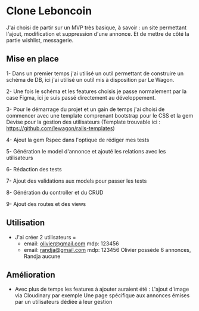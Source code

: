 # Clone Leboncoin

J'ai choisi de partir sur un MVP très basique, à savoir : un site permettant l'ajout, modification et suppression d'une annonce.
Et de mettre de côté la partie wishlist, messagerie.

## Mise en place

1- Dans un premier temps j'ai utilisé un outil permettant de construire un schéma de DB, ici j'ai utilisé un outil mis à disposition par Le Wagon.

2- Une fois le schéma et les features choisis je passe normalement par la case Figma, ici je suis passé directement au développement.

3- Pour le démarrage du projet et un gain de temps j'ai choisi de commencer avec une template comprenant bootstrap pour le CSS et la gem Devise pour la gestion des utilisateurs (Template trouvable ici : https://github.com/lewagon/rails-templates)

4- Ajout la gem Rspec dans l'optique de rédiger mes tests

5- Génération le model d'annonce et ajouté les relations avec les utilisateurs

6- Rédaction des tests

7- Ajout des validations aux models pour passer les tests

8- Génération du controller et du CRUD

9- Ajout des routes et des views

## Utilisation

- J'ai créer 2 utilisateurs =
  - email: olivier@gmail.com mdp: 123456
  - email: randja@gmail.com mdp: 123456
Olivier possède 6 annonces, Randja aucune

## Amélioration

- Avec plus de temps les features à ajouter auraient été :
  L'ajout d'image via Cloudinary par exemple
  Une page spécifique aux annonces émises par un utilisateurs dédiée à leur gestion
